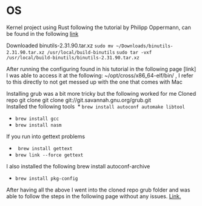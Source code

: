# OS

Kernel project using Rust following the tutorial by Philipp Oppermann, can be found in the following [link](https://os.phil-opp.com/multiboot-kernel/)

Downloaded
binutils-2.31.90.tar.xz
`sudo mv ~/Downloads/binutils-2.31.90.tar.xz /usr/local/build-binutils`
`sudo tar -vxf /usr/local/build-binutils/binutils-2.31.90.tar.xz`

After running the configuring found in his tutorial in the following page [link] I was able to access it at the following:
~/opt/cross/x86_64-elf/bin/ , I refer to this directly to not get messed up with the one that comes with Mac

Installing grub was a bit more tricky but the following worked for me
Cloned repo git clone git clone git://git.savannah.gnu.org/grub.git  
Installed the following tools
 * `brew install autoconf automake libtool`
* `brew install gcc`
* `brew install nasm`

If you run into gettext problems
* ` brew install gettext`
* `brew link --force gettext`

I also installed the following brew install autoconf-archive
* `brew install pkg-config`


After having all the above I went into the cloned repo grub folder and was able to follow the steps in the following page without any issues. [Link.](https://wiki.osdev.org/GRUB_2#Installing_GRUB_2_on_OS_X)
